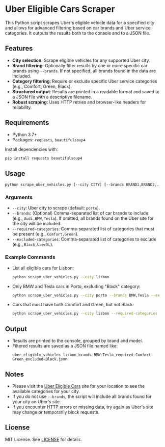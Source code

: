 # Uber Eligible Cars Scraper

This Python script scrapes Uber's eligible vehicle data for a specified city and allows for advanced filtering based on car brands and Uber service categories. It outputs the results both to the console and to a JSON file.

## Features

- **City selection**: Scrape eligible vehicles for any supported Uber city.
- **Brand filtering**: Optionally filter results by one or more specific car brands using `--brands`. If not specified, all brands found in the data are included.
- **Category filtering**: Require or exclude specific Uber service categories (e.g., Comfort, Green, Black).
- **Structured output**: Results are printed in a readable format and saved to a JSON file with a descriptive filename.
- **Robust scraping**: Uses HTTP retries and browser-like headers for reliability.

## Requirements

- Python 3.7+
- Packages: `requests`, `beautifulsoup4`

Install dependencies with:

```sh
pip install requests beautifulsoup4
```

## Usage

```sh
python scrape_uber_vehicles.py [--city CITY] [--brands BRAND1,BRAND2,...] [--required-categories CAT1,CAT2,...] [--excluded-categories CAT3,CAT4,...]
```

### Arguments

- `--city`: Uber city to scrape (default: `porto`).
- `--brands`: (Optional) Comma-separated list of car brands to include (e.g., `Audi,BMW,Tesla`). If omitted, all brands found on the Uber site for the city will be included.
- `--required-categories`: Comma-separated list of categories that must be present (e.g., `Comfort,Green`).
- `--excluded-categories`: Comma-separated list of categories to exclude (e.g., `Black,UberXL`).

### Example Commands

- List all eligible cars for Lisbon:
  ```sh
  python scrape_uber_vehicles.py --city lisbon
  ```
- Only BMW and Tesla cars in Porto, excluding "Black" category:
  ```sh
  python scrape_uber_vehicles.py --city porto --brands BMW,Tesla --excluded-categories Black
  ```
- Cars that must have both Comfort and Green, but not Black:
  ```sh
  python scrape_uber_vehicles.py --city lisbon --required-categories Comfort,Green --excluded-categories Black
  ```

## Output

- Results are printed to the console, grouped by brand and model.
- Filtered results are saved as a JSON file named like:
  ```
  uber_eligible_vehicles_lisbon_brands-BMW-Tesla_required-Comfort-Green_excluded-Black.json
  ```

## Notes

- Please visit the [Uber Eligible Cars](https://www.uber.com/global/en/eligible-vehicles) site for your location to see the available categories for your city.
- If you do not use `--brands`, the script will include all brands found for your city on Uber's site.
- If you encounter HTTP errors or missing data, try again as Uber's site may change or temporarily block requests.

## License

MIT License. See [LICENSE](LICENSE) for details.
